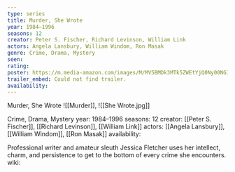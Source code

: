 ```yaml
---
type: series
title: Murder, She Wrote
year: 1984–1996
seasons: 12
creator: Peter S. Fischer, Richard Levinson, William Link
actors: Angela Lansbury, William Windom, Ron Masak
genre: Crime, Drama, Mystery
seen:
rating: 
poster: https://m.media-amazon.com/images/M/MV5BMDk3MTk5ZWEtYjQ0Ny00NGI1LWI5NTItZDA4ZTViODk4ZjQ5XkEyXkFqcGdeQXVyNjc5NjEzNA@@._V1_SX300.jpg
trailer_embed: Could not find trailer.
availability:
---
```

Murder, She Wrote
![[Murder]], ![[She Wrote.jpg]]

Crime, Drama, Mystery
year: 1984–1996
seasons: 12
creator: [[Peter S. Fischer]], [[Richard Levinson]], [[William Link]]
actors: [[Angela Lansbury]], [[William Windom]], [[Ron Masak]]
availability:

Professional writer and amateur sleuth Jessica Fletcher uses her intellect, charm, and persistence to get to the bottom of every crime she encounters.
wiki: 


